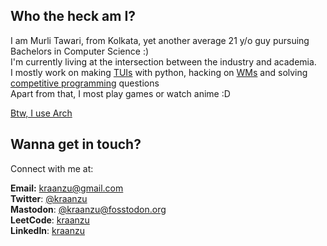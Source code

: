 ## Who the heck am I? 


I am Murli Tawari, from Kolkata, yet another average 21 y/o guy pursuing Bachelors in Computer Science :) \
I'm currently living at the intersection between the industry and academia.\
I mostly work on making [TUIs](https://en.wikipedia.org/wiki/Text-based_user_interface) with python, hacking on [WMs](https://en.wikipedia.org/wiki/Window_manager) and solving [competitive programming](https://en.wikipedia.org/wiki/Competitive_programming) questions \
Apart from that, I most play games or watch anime :D


[Btw, I use Arch](https://external-content.duckduckgo.com/iu/?u=https%3A%2F%2Fi.redd.it%2F6ozib7wpxf651.png&f=1&nofb=1&ipt=993ebe40082fad7688aab018335c35eb31264f101669a73be3a4b0ef4352cffc&ipo=images)


## Wanna get in touch?

Connect with me at:

**Email:** kraanzu@gmail.com \
**Twitter**: [@kraanzu](https://twitter.com/kraanzu) \
**Mastodon**: [@kraanzu@fosstodon.org](https://fosstodon.org/web/@kraanzu) \
**LeetCode**: [kraanzu](https://leetcode.com/kraanzu/) \
**LinkedIn**: [kraanzu](https://www.linkedin.com/in/kraanzu/)

